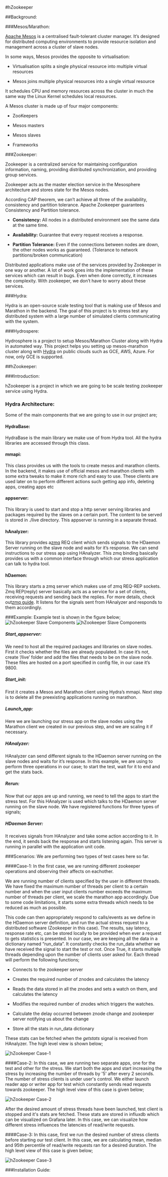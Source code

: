 #hZookeeper

##Background:

###Mesos/Marathon: 

[Apache Mesos](http://mesos.apache.org/) is a centralised fault-tolerant
cluster manager. It’s designed for distributed computing environments to
provide resource isolation and management across a cluster of slave
nodes.

In some ways, Mesos provides the opposite to virtualisation:

-   Virtualisation splits a single physical resource into multiple
    virtual resources

-   Mesos joins multiple physical resources into a single virtual
    resource

It schedules CPU and memory resources across the cluster in much the
same way the Linux Kernel schedules local resources.

A Mesos cluster is made up of four major components:

-   ZooKeepers

-   Mesos masters

-   Mesos slaves

-   Frameworks


###Zookeeper:

Zookeeper is a centralized service for maintaining configuration
information, naming, providing distributed synchronization, and
providing group services.

Zookeeper acts as the master election service in the Mesosphere
architecture and stores state for the Mesos nodes.

According CAP theorem, we can’t achieve all three of the availability,
consistency and partition tolerance. Apache Zookeeper guarantees
Consistency and Partition tolerance.


-   **Consistency:** All nodes in a distributed environment see the same
    data at the same time.

-   **Availability:** Guarantee that every request receives a response.

-   **Partition Tolerance:** Even if the connections between nodes are
    down, the other nodes works as guaranteed. (Tolerance to network
    partitions/broken communication)


Distributed applications make use of the services provided by Zookeeper
in one way or another. A lot of work goes into the implementation of
these services which can result in bugs. Even when done correctly, it
increases the complexity. With zookeeper, we don’t have to worry about
these services.

###Hydra:

Hydra is an open-source scale testing tool that is making use of Mesos
and Marathon in the backend. The goal of this project is to stress test
any distributed system with a large number of simulated clients
communicating with the system.

###Hydrospere:

Hydrosphere is a project to setup Mesos/Marathon Cluster along with
Hydra in automated way. This project helps you setting up mesos-marathon
cluster along with [Hydra](https://github.com/lake-lerna/hydra) on
public clouds such as GCE, AWS, Azure. For now, only GCE is supported.


##hZookeeper:

###Introduction:

hZookeeper is a project in which we are going to be scale testing
zookeeper service using Hydra.


### Hydra Architecture:

Some of the main components that we are going to use in our project are;

#### HydraBase:

HydraBase is the main library we make use of from Hydra tool. All the
hydra libraries are accessed through this class.


#### mmapi:

This class provides us with the tools to create mesos and marathon
clients. In the backend, it makes use of official mesos and marathon
clients with some extra tweaks to make it more rich and easy to use.
These clients are used later on to perform different actions such
getting app info, deleting apps, creating apps etc


#### appserver:

This library is used to start and stop a http server serving libraries
and packages required by the slaves on a certain port. The content to be
served is stored in ./live directory. This appserver is running in a
separate thread.


#### hAnalyzer:

This library provides a[zmq](http://zguide.zeromq.org/page:all) REQ
client which sends signals to the HDaemon Server running on the slave
node and waits for it’s response. We can send instructions to our stress
app using HAnalyzer. This zmq binding basically provides us with a
common interface through which our stress application can talk to hydra
tool.


#### hDaemon:

This library starts a zmq server which makes use of zmq REQ-REP sockets.
Zmq REP(reply) server basically acts as a service for a set of clients,
receiving requests and sending back the replies. For more details, check
out[zmq guide](http://zguide.zeromq.org/page:all). It listens for the
signals sent from HAnalyzer and responds to them accordingly.

###Example:
Example test is shown in the figure below;
![hZookeeper Slave Components](./images/slaves_part.png)
![hZookeeper Slave Components](./images/master_part.png)

##### Start\_appserver:

We need to host all the required packages and libraries on slave nodes.
First it checks whether the files are already populated. In case it’s
not, create ‘/live’ folder and add the files that needs to be on the
slave node. These files are hosted on a port specified in config file,
in our case it’s 9800.


##### Start\_init:

First it creates a Mesos and Marathon client using Hydra’s mmapi. Next
step is to delete all the preexisting applications running on marathon.


##### Launch\_app:

Here we are launching our stress app on the slave nodes using the
Marathon client we created in our previous step, and we are scaling it
if necessary. 


##### HAnalyzer:

HAnalyzer can send different signals to the HDaemon server running on
the slave nodes and waits for it’s response. In this example, we are using to perform
three operations in our case; to start the test, wait for it to end and
get the stats back.

##### Rerun:

Now that our apps are up and running, we need to tell the apps to start
the stress test. For this HAnalyzer is used which talks to the HDaemon
server running on the slave node. We have registered functions for three
types of signals;

##### HDaemon Server:

It receives signals from HAnalyzer and take some action according to it.
In the end, it sends back the response and starts listening again. This
server is running in parallel with the application unit code.

###Scenarios:
We are performing two types of test cases here so far.

####Case-1:
In the first case, we are running different zookeeper operations and observing their affects on eachother.

We are running number of clients specified
by the user in different threads. We have fixed the maximum number of
threads per client to a certain number and when the user input clients
number exceeds the maximum number of threads per client, we scale the
marathon app accordingly. Due to some code limitations, it starts some
extra threads which needs to be reduced as much as possible.

This code can then appropriately respond to calls/events as we define in
the HDaemon server definition, and run the actual stress request to a
distributed software (Zookeeper in this case). The results, say latency,
response rate etc, can be stored locally to be provided when ever a
request to gets statistics is presented. In our case, we are keeping all
the data in a dictionary named “run\_data”. It constantly checks the
run\_data whether we have received the signal to start the test or not.
Once True, it starts multiple threads depending upon the number of
clients user asked for. Each thread will perform the following
functions;

-   Connects to the zookeeper server

-   Creates the required number of znodes and calculates the latency

-   Reads the data stored in all the znodes and sets a watch on them,
    and calculates the latency

-   Modifies the required number of znodes which triggers the watches.

-   Calculate the delay occurred between znode change and zookeeper
    server notifying us about the change

-   Store all the stats in run\_data dictionary

These stats can be fetched when the *getstats* signal is received from
HAnalyzer. The high level view is shown below;

![hZookeeper Case-1](./images/case_1.png)

####Case-2:
In this case, we are running two separate apps, one for the test and other for the stress. We start both the apps and start increasing the stress by increasing the number of threads by '5' after every 2 seconds. The number of stress clients is under user's control. We either launch reader app or writer app for test which constantly sends read requests towards zookeeper. The high level view of this case is given below;

![hZookeeper Case-2](./images/case_2.png)

After the desired amount of stress threads have been launched, test client is stopped and it's stats are fetched. These stats are stored in influxdb which can be visualized on Grafana later.
In this case, we can visualize how different stress influences the latencies of read/write requests.

####Case-3:
In this case, first we run the desired number of stress clients before starting our test client. In this case, we are calculating mean, median and 95th percentile of read/write requests ran for a desired duration. 
The high level view of this case is given below;

![hZookeeper Case-3](./images/case_3.png)

###Installation Guide:

